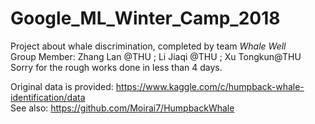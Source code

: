 # Google_ML_Winter_Camp_2018
Project about whale discrimination, completed by team *Whale Well*  
Group Member: Zhang Lan @THU ; Li Jiaqi @THU ; Xu Tongkun@THU  
Sorry for the rough works done in less than 4 days.  
  
Original data is provided: https://www.kaggle.com/c/humpback-whale-identification/data   
See also: https://github.com/Moirai7/HumpbackWhale


